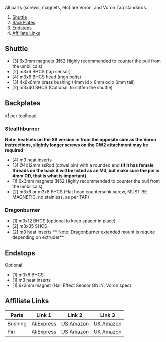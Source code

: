 All parts (screws, magnets, etc) are Voron, and Voron Tap standards.

1. [Shuttle](#shuttle)
2. [BackPlates](#backplates)
3. [Endstops](#endstops)
4. [Affiliate Links](#affiliate-links)

## Shuttle

- [3] 6x3mm magnets (N52 Highly recommended to counter the pull from the umbilicals)
- [2] m3x6 BHCS (tap sensor)
- [4] m3x6 BHCS head (mgn bolts)
- [3] 4x6x6mm brass bushing (4mm id x 6mm od x 6mm tall)
- [2] m3x40 SHCS (Optional: to stiffen the shuttle)


## Backplates

x1 per toolhead

### Stealthburner

**Note: heatsets on the SB version in from the opposite side as the Voron instructions, slightly longer screws on the CW2 attachment may be required**

- [4] m3 heat inserts
- [3] Ø4x12mm ssRod (dowel pin) with a rounded end **(if it has female threads on the back it will be listed as an M3, but make sure the pin is 4mm OD, that is what is important)**
- [1] 6x3mm magnets (N52 Highly recommended to counter the pull from the umbilicals)
- [2] m3x6 or m3x8 FHCS (Flat head countersunk screw, MUST BE MAGNETIC. no stainless, as per TAP)

### Dragonburner

- [1] m3x12 BHCS (optional to keep spacer in place)
- [2] m3x35 SHCS
- [2] m3 heat inserts
** Note: Dragonburner extended mount is require depending on extruder**

## Endstops

Optional

- [1] m3x6 BHCS
- [1] m3 heat inserts
- [1] 6x3mm magnet (Hall Effect Sensor ONLY, Voron spec)


## Affiliate Links

| Parts   	| Link 1     | Link 2    | Link 3    |
|---------	|------------|-----------|-----------|
| Bushing 	| [AliExpress](https://s.click.aliexpress.com/e/_Dkek3Op) | [US Amazon](https://amzn.to/3RAjKtY) | [UK Amazon](https://amzn.to/48jnoPO) | 
| Pin     	| [AliExpress](https://s.click.aliexpress.com/e/_Dkek3Op) | [US Amazon](https://amzn.to/3GZBSZn) | [UK Amazon](https://amzn.to/488gP2v) |